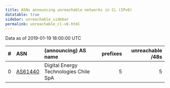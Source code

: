 ```yaml
---
title: ASNs announcing unreachable networks in CL (IPv6)
datatable: true
sidebar: unreachable_sidebar
permalink: unreachable_cl-v6.html
---
```


Data as of 2019-01-19 18:00:00 UTC


<div class="datatable-begin"></div>

|   # | ASN                                    | (announcing) AS name                  |   prefixes |   unreachable /48s |
|----:|:---------------------------------------|:--------------------------------------|-----------:|-------------------:|
|   0 | [AS61440](unreachable_AS61440-v6.html) | Digital Energy Technologies Chile SpA |          5 |                  5 |

<div class="datatable-end"></div>